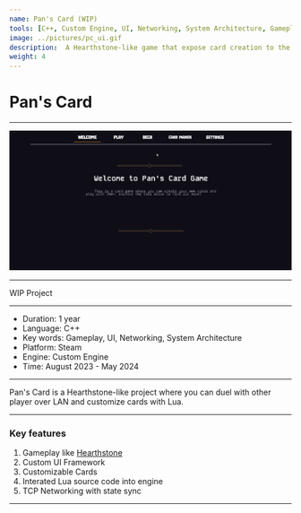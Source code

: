 ```yaml
---
name: Pan's Card (WIP)
tools: [C++, Custom Engine, UI, Networking, System Architecture, Gameplay, Scripting, Lua]
image: ../pictures/pc_ui.gif
description:  A Hearthstone-like game that expose card creation to the players via in-game card maker GUI
weight: 4
---
```


# Pan's Card

***

![PC UI](../pictures/pc_ui.gif)

***

WIP Project

***

- Duration:             1 year
- Language:             C++
- Key words:            Gameplay, UI, Networking, System Architecture
- Platform:             Steam
- Engine:               Custom Engine
- Time:                 August 2023 - May 2024

***

Pan's Card is a Hearthstone-like project where you can duel with other player over LAN and customize cards with Lua. 

***

### Key features

1. Gameplay like <a href="https://hearthstone.blizzard.com">Hearthstone</a>
2. Custom UI Framework
3. Customizable Cards
4. Interated Lua source code into engine
5. TCP Networking with state sync

***
